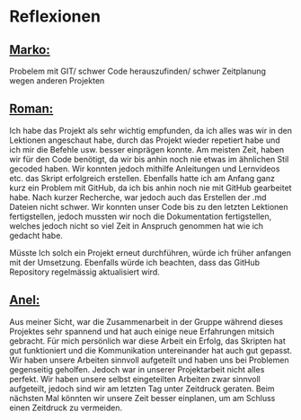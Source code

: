 # Reflexionen


## <ins>Marko:</ins>
Probelem mit GIT/ schwer Code herauszufinden/ schwer Zeitplanung wegen anderen Projekten




## <ins>Roman:</ins>

Ich habe das Projekt als sehr wichtig empfunden, da ich alles was wir in den Lektionen angeschaut habe, durch das Projekt wieder repetiert habe und ich mir die Befehle usw. besser einprägen konnte.
Am meisten Zeit, haben wir für den Code benötigt, da wir bis anhin noch nie etwas im ähnlichen Stil gecoded haben. Wir konnten jedoch mithilfe Anleitungen und Lernvideos etc. das Skript erfolgreich erstellen. Ebenfalls hatte ich am Anfang ganz kurz ein Problem mit GitHub, da ich bis anhin noch nie mit GitHub gearbeitet habe. Nach kurzer Recherche, war jedoch auch das Erstellen der .md Dateien nicht schwer. Wir konnten unser Code bis zu den letzten Lektionen fertigstellen, jedoch mussten wir noch die Dokumentation fertigstellen, welches jedoch nicht so viel Zeit in Anspruch genommen hat wie ich gedacht habe.

Müsste Ich solch ein Projekt erneut durchführen, würde ich früher anfangen mit der Umsetzung. Ebenfalls würde ich beachten, dass das GitHub Repository regelmässig aktualisiert wird.



## <ins>Anel:</ins>

Aus meiner Sicht, war die Zusammenarbeit in der Gruppe während dieses Projektes sehr spannend und hat auch einige neue Erfahrungen mitsich gebracht. Für mich persönlich war diese Arbeit ein Erfolg, das Skripten hat gut funktioniert und die Kommunikation untereinander hat auch gut gepasst. Wir haben unsere Arbeiten sinnvoll aufgeteilt und haben uns bei Problemen gegenseitig geholfen. Jedoch war in unserer Projektarbeit nicht alles perfekt. Wir haben unsere selbst eingeteilten Arbeiten zwar sinnvoll aufgeteilt, jedoch sind wir am letzten Tag unter Zeitdruck geraten. Beim nächsten Mal könnten wir unsere Zeit besser einplanen, um am Schluss einen Zeitdruck zu vermeiden. 
